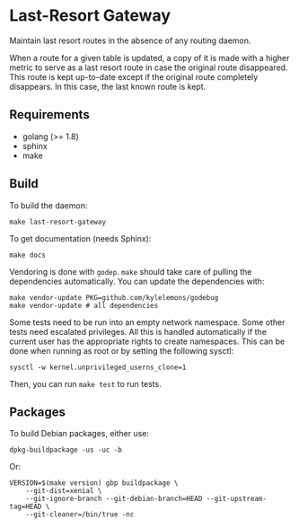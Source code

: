 # Last-Resort Gateway

Maintain last resort routes in the absence of any routing daemon.

When a route for a given table is updated, a copy of it is made with a
higher metric to serve as a last resort route in case the original
route disappeared. This route is kept up-to-date except if the
original route completely disappears. In this case, the last known
route is kept.

## Requirements

 - golang (>= 1.8)
 - sphinx
 - make

## Build

To build the daemon:

    make last-resort-gateway

To get documentation (needs Sphinx):

    make docs

Vendoring is done with `godep`. `make` should take care of pulling the
dependencies automatically. You can update the dependencies with:

    make vendor-update PKG=github.com/kylelemons/godebug
    make vendor-update # all dependencies

Some tests need to be run into an empty network namespace. Some other
tests need escalated privileges. All this is handled automatically if
the current user has the appropriate rights to create namespaces. This
can be done when running as root or by setting the following sysctl:

    sysctl -w kernel.unprivileged_userns_clone=1

Then, you can run `make test` to run tests.

## Packages

To build Debian packages, either use:

    dpkg-buildpackage -us -uc -b

Or:

    VERSION=$(make version) gbp buildpackage \
        --git-dist=xenial \
        --git-ignore-branch --git-debian-branch=HEAD --git-upstream-tag=HEAD \
        --git-cleaner=/bin/true -nc
